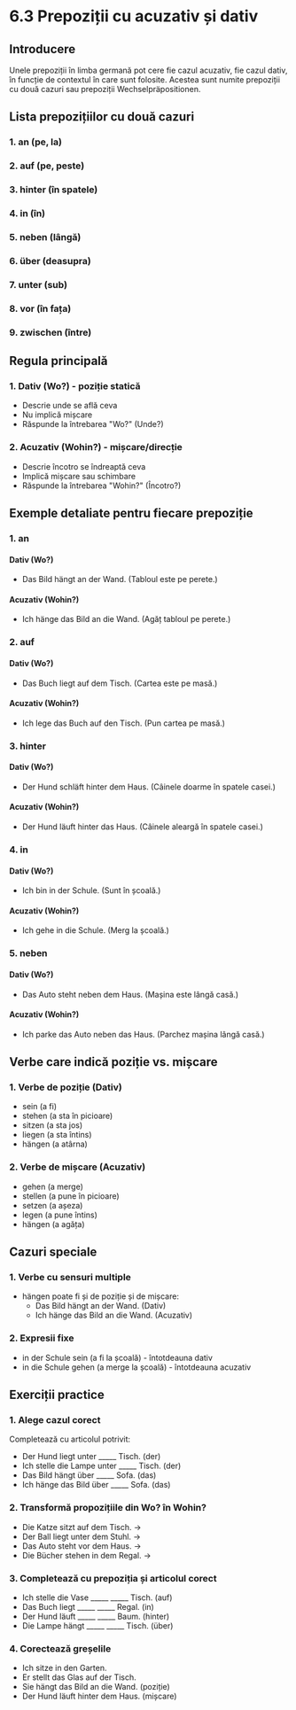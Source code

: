 # 6.3 Prepoziții cu acuzativ și dativ

## Introducere
Unele prepoziții în limba germană pot cere fie cazul acuzativ, fie cazul dativ, în funcție de contextul în care sunt folosite. Acestea sunt numite prepoziții cu două cazuri sau prepoziții Wechselpräpositionen.

## Lista prepozițiilor cu două cazuri

### 1. an (pe, la)
### 2. auf (pe, peste)
### 3. hinter (în spatele)
### 4. in (în)
### 5. neben (lângă)
### 6. über (deasupra)
### 7. unter (sub)
### 8. vor (în fața)
### 9. zwischen (între)

## Regula principală

### 1. Dativ (Wo?) - poziție statică
- Descrie unde se află ceva
- Nu implică mișcare
- Răspunde la întrebarea "Wo?" (Unde?)

### 2. Acuzativ (Wohin?) - mișcare/direcție
- Descrie încotro se îndreaptă ceva
- Implică mișcare sau schimbare
- Răspunde la întrebarea "Wohin?" (Încotro?)

## Exemple detaliate pentru fiecare prepoziție

### 1. an
#### Dativ (Wo?)
- Das Bild hängt an der Wand. (Tabloul este pe perete.)
#### Acuzativ (Wohin?)
- Ich hänge das Bild an die Wand. (Agăț tabloul pe perete.)

### 2. auf
#### Dativ (Wo?)
- Das Buch liegt auf dem Tisch. (Cartea este pe masă.)
#### Acuzativ (Wohin?)
- Ich lege das Buch auf den Tisch. (Pun cartea pe masă.)

### 3. hinter
#### Dativ (Wo?)
- Der Hund schläft hinter dem Haus. (Câinele doarme în spatele casei.)
#### Acuzativ (Wohin?)
- Der Hund läuft hinter das Haus. (Câinele aleargă în spatele casei.)

### 4. in
#### Dativ (Wo?)
- Ich bin in der Schule. (Sunt în școală.)
#### Acuzativ (Wohin?)
- Ich gehe in die Schule. (Merg la școală.)

### 5. neben
#### Dativ (Wo?)
- Das Auto steht neben dem Haus. (Mașina este lângă casă.)
#### Acuzativ (Wohin?)
- Ich parke das Auto neben das Haus. (Parchez mașina lângă casă.)

## Verbe care indică poziție vs. mișcare

### 1. Verbe de poziție (Dativ)
- sein (a fi)
- stehen (a sta în picioare)
- sitzen (a sta jos)
- liegen (a sta întins)
- hängen (a atârna)

### 2. Verbe de mișcare (Acuzativ)
- gehen (a merge)
- stellen (a pune în picioare)
- setzen (a așeza)
- legen (a pune întins)
- hängen (a agăța)

## Cazuri speciale

### 1. Verbe cu sensuri multiple
- hängen poate fi și de poziție și de mișcare:
  - Das Bild hängt an der Wand. (Dativ)
  - Ich hänge das Bild an die Wand. (Acuzativ)

### 2. Expresii fixe
- in der Schule sein (a fi la școală) - întotdeauna dativ
- in die Schule gehen (a merge la școală) - întotdeauna acuzativ

## Exerciții practice

### 1. Alege cazul corect
Completează cu articolul potrivit:
- Der Hund liegt unter _____ Tisch. (der)
- Ich stelle die Lampe unter _____ Tisch. (der)
- Das Bild hängt über _____ Sofa. (das)
- Ich hänge das Bild über _____ Sofa. (das)

### 2. Transformă propozițiile din Wo? în Wohin?
- Die Katze sitzt auf dem Tisch. →
- Der Ball liegt unter dem Stuhl. →
- Das Auto steht vor dem Haus. →
- Die Bücher stehen in dem Regal. →

### 3. Completează cu prepoziția și articolul corect
- Ich stelle die Vase _____ _____ Tisch. (auf)
- Das Buch liegt _____ _____ Regal. (in)
- Der Hund läuft _____ _____ Baum. (hinter)
- Die Lampe hängt _____ _____ Tisch. (über)

### 4. Corectează greșelile
- Ich sitze in den Garten.
- Er stellt das Glas auf der Tisch.
- Sie hängt das Bild an die Wand. (poziție)
- Der Hund läuft hinter dem Haus. (mișcare)
